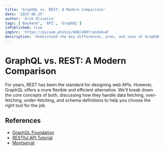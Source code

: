 ```yaml
---
title: 'GraphQL vs. REST: A Modern Comparison'
date: '2025-06-25'
author: 'Erik Oliveira'
tags: ['Backend', 'API', 'GraphQL']
isPublished: true
imgSrc: 'https://picsum.photos/600/400?random=8'
description: 'Understand the key differences, pros, and cons of GraphQL and REST APIs to make an informed decision.'
---
```


# GraphQL vs. REST: A Modern Comparison

For years, REST has been the standard for designing web APIs. However, GraphQL offers a more flexible and efficient alternative. We'll break down the core concepts of both, discussing how they handle data fetching, over-fetching, under-fetching, and schema definitions to help you choose the right tool for the job.

## References

- [GraphQL Foundation](https://graphql.org/)
- [RESTful API Tutorial](https://restfulapi.net/)
- [Montserrat](https://fonts.google.com/specimen/Montserrat)
